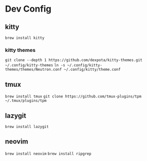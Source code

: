 # Dev Config

## kitty
`brew install kitty`

### kitty themes
`git clone --depth 1 https://github.com/dexpota/kitty-themes.git ~/.config/kitty-themes`
`ln -s ~/.config/kitty-themes/themes/Neutron.conf ~/.config/kitty/theme.conf`

## tmux
`brew install tmux`
`git clone https://github.com/tmux-plugins/tpm ~/.tmux/plugins/tpm`

## lazygit
`brew install lazygit`

## neovim
`brew install neovim`
`brew install ripgrep`
